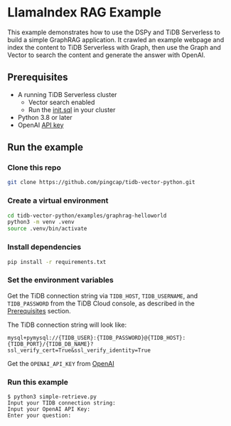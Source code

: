 # LlamaIndex RAG Example

This example demonstrates how to use the DSPy and TiDB Serverless to build a simple GraphRAG application. It crawled an example webpage and index the content to TiDB Serverless with Graph, then use the Graph and Vector to search the content and generate the answer with OpenAI.

## Prerequisites

- A running TiDB Serverless cluster
  - Vector search enabled
  - Run the [init.sql](./init.sql) in your cluster
- Python 3.8 or later
- OpenAI [API key](https://platform.openai.com/docs/quickstart)

## Run the example

### Clone this repo

```bash
git clone https://github.com/pingcap/tidb-vector-python.git
```

### Create a virtual environment

```bash
cd tidb-vector-python/examples/graphrag-helloworld
python3 -m venv .venv
source .venv/bin/activate
```

### Install dependencies

```bash
pip install -r requirements.txt
```

### Set the environment variables

Get the TiDB connection string via `TIDB_HOST`, `TIDB_USERNAME`, and `TIDB_PASSWORD` from the TiDB Cloud console, as described in the [Prerequisites](../README.md#prerequisites) section.

The TiDB connection string will look like:

```
mysql+pymysql://{TIDB_USER}:{TIDB_PASSWORD}@{TIDB_HOST}:{TIDB_PORT}/{TIDB_DB_NAME}?ssl_verify_cert=True&ssl_verify_identity=True
```

Get the `OPENAI_API_KEY` from [OpenAI](https://platform.openai.com/docs/quickstart)

### Run this example


```text
$ python3 simple-retrieve.py
Input your TIDB connection string:
Input your OpenAI API Key:
Enter your question:
```
